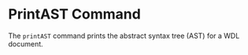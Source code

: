 # PrintAST Command

The `printAST` command prints the abstract syntax tree (AST) for a WDL document.